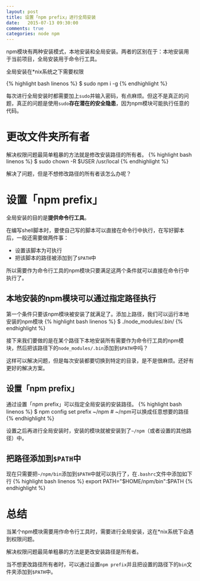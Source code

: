 ```yaml
---
layout: post
title: 设置「npm prefix」进行全局安装
date:   2015-07-13 09:30:00
comments: true
categories: node npm
---
```


npm模块有两种安装模式，本地安装和全局安装。两者的区别在于：本地安装用于当前项目，全局安装用于命令行工具。

全局安装在*nix系统之下需要权限

{% highlight bash linenos %}
$ sudo npm i -g <npm-module>
{% endhighlight %}

每次进行全局安装时都需要加上`sudo`并输入密码，有点麻烦。但这不是真正的问题，真正的问题是使用`sudo`**存在潜在的安全隐患**，因为npm模块可能执行任意的代码。

# 更改文件夹所有者
解决权限问题最简单粗暴的方法就是修改安装路径的所有者。
{% highlight bash linenos %}
$ sudo chown -R $USER /usr/local
{% endhighlight %}

解决了问题，但是不想修改路径的所有者该怎么办呢？

# 设置「npm prefix」
全局安装的目的是**提供命令行工具**。

在编写shell脚本时，要使自己写的脚本可以直接在命令行中执行，在写好脚本后，一般还需要做两件事：

+ 设置该脚本为可执行
+ 把该脚本的路径被添加到了`$PATH`中

所以需要作为命令行工具的npm模块只要满足这两个条件就可以直接在命令行中执行了。

## 本地安装的npm模块可以通过指定路径执行
第一个条件只要该npm模块被安装了就满足了。添加上路径，我们可以运行本地安装的npm模块
{% highlight bash linenos %}
$ ./node_modules/.bin/<npm module>
{% endhighlight %}

接下来我们要做的是在某个路径下本地安装所有需要作为命令行工具的npm模块，然后把该路径下的`node_modules/.bin`添加到`$PATH`中吗？

这样可以解决问题，但是每次安装都要切换到特定的目录，是不是很麻烦。还好有更好的解决方案。

## 设置「npm prefix」
通过设置「npm prefix」可以指定全局安装的安装路径。
{% highlight bash linenos %}
$ npm config set prefix ~/npm # ~/npm可以换成任意想要的路径
{% endhighlight %}

设置之后再进行全局安装时，安装的模块就被安装到了`~/npm`（或者设置的其他路径）中。

## 把路径添加到`$PATH`中
现在只需要把`~/npm/bin`添加到`$PATH`中就可以执行了，在`.bashrc`文件中添加如下行
{% highlight bash linenos %}
export PATH="$HOME/npm/bin":$PATH
{% endhighlight %}

# 总结
当某个npm模块需要用作命令行工具时，需要进行全局安装，这在*nix系统下会遇到权限问题。

解决权限问题最简单粗暴的方法是更改安装路径是所有者。

当不想更改路径所有者时，可以通过设置`npm prefix`并且把设置的路径下的`bin`文件夹添加到`$PATH`中。
